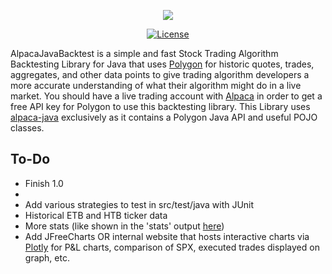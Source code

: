 <p align="center"><img src="https://i.imgur.com/TltWc5R.png"></p>
<p align="center">
<a href="https://github.com/Petersoj/AlpacaJavaBacktest"><img src="https://img.shields.io/github/license/Petersoj/AlpacaJavaBacktest.svg" alt="License"></a>
</p>

AlpacaJavaBacktest is a simple and fast Stock Trading Algorithm Backtesting Library for Java that uses <a href="https://polygon.io/">Polygon</a> for historic quotes, trades, aggregates, and other data points to give trading algorithm developers a more accurate understanding of what their algorithm might do in a live market. You should have a live trading account with <a href="https://alpaca.markets">Alpaca</a> in order to get a free API key for Polygon to use this backtesting library. This Library uses <a href="https://github.com/mainstringargs/alpaca-java">alpaca-java</a> exclusively as it contains a Polygon Java API and useful POJO classes.

## To-Do
* Finish 1.0
* 
* Add various strategies to test in src/test/java with JUnit
* Historical ETB and HTB ticker data
* More stats (like shown in the 'stats' output [here](http://pmorissette.github.io/bt/index.html#a-quick-example))
* Add JFreeCharts OR internal website that hosts interactive charts via [Plotly](https://plot.ly/javascript/) for P&L charts, comparison of SPX, executed trades displayed on graph, etc.
